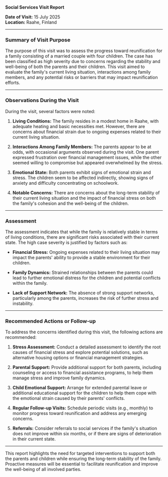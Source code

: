 

**Social Services Visit Report**

**Date of Visit:** 15 July 2025  
**Location:** Raahe, Finland  

---

### **Summary of Visit Purpose**

The purpose of this visit was to assess the progress toward reunification for a family consisting of a married couple with four children. The case has been classified as high severity due to concerns regarding the stability and well-being of both the parents and their children. This visit aimed to evaluate the family's current living situation, interactions among family members, and any potential risks or barriers that may impact reunification efforts.

---

### **Observations During the Visit**

During the visit, several factors were noted:

1. **Living Conditions:** The family resides in a modest home in Raahe, with adequate heating and basic necessities met. However, there are concerns about financial strain due to ongoing expenses related to their current living situation.

2. **Interactions Among Family Members:** The parents appear to be at odds, with occasional arguments observed during the visit. One parent expressed frustration over financial management issues, while the other seemed willing to compromise but appeared overwhelmed by the stress.

3. **Emotional State:** Both parents exhibit signs of emotional strain and stress. The children seem to be affected indirectly, showing signs of anxiety and difficulty concentrating on schoolwork.

4. **Notable Concerns:** There are concerns about the long-term stability of their current living situation and the impact of financial stress on both the family's cohesion and the well-being of the children.

---

### **Assessment**

The assessment indicates that while the family is relatively stable in terms of living conditions, there are significant risks associated with their current state. The high case severity is justified by factors such as:

- **Financial Stress:** Ongoing expenses related to their living situation may impact the parents' ability to provide a stable environment for their children.
  
- **Family Dynamics:** Strained relationships between the parents could lead to further emotional distress for the children and potential conflicts within the family.

- **Lack of Support Network:** The absence of strong support networks, particularly among the parents, increases the risk of further stress and instability.

---

### **Recommended Actions or Follow-up**

To address the concerns identified during this visit, the following actions are recommended:

1. **Stress Assessment:** Conduct a detailed assessment to identify the root causes of financial stress and explore potential solutions, such as alternative housing options or financial management strategies.

2. **Parental Support:** Provide additional support for both parents, including counseling or access to financial assistance programs, to help them manage stress and improve family dynamics.

3. **Child Emotional Support:** Arrange for extended parental leave or additional educational support for the children to help them cope with the emotional strain caused by their parents' conflicts.

4. **Regular Follow-up Visits:** Schedule periodic visits (e.g., monthly) to monitor progress toward reunification and address any emerging concerns.

5. **Referrals:** Consider referrals to social services if the family's situation does not improve within six months, or if there are signs of deterioration in their current state.

---

This report highlights the need for targeted interventions to support both the parents and children while ensuring the long-term stability of the family. Proactive measures will be essential to facilitate reunification and improve the well-being of all involved parties.